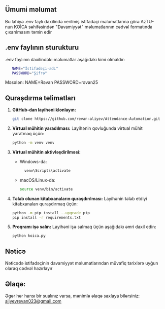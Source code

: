 ## Ümumi məlumat
Bu lahiyə .env faylı daxilində verilmiş istifadəçi məlumatlarına görə AzTU-nun KOİCA səhifəsindən "Davamiyyət" məlumatlarının cədvəl formatında çıxarılmasını təmin edir

## .env faylının sturukturu
.env faylının daxilindəki məlumatlar aşağıdakı kimi olmaldır:
```bash
   NAME="İstifadəçi-adı"
   PASSWORD="Şifrə"
   ```
Məsələn:
NAME=Rəvan
PASSWORD=rəvan25

## Quraşdırma təlimatları
1. **GitHub-dan layihəni klonlayın:**
   ```bash
   git clone https://github.com/revan-aliyev/Attendance-Automation.git
   ```

2. **Virtual mühitin yaradılması:**
   Layihənin qovluğunda virtual mühit yaratmaq üçün:
   ```bash
   python -m venv venv
   ```

3. **Virtual mühitin aktivləşdirilməsi:**
   - Windows-da:
     ```bash
       venv\Scripts\activate
     ```
   - macOS/Linux-da:
     ```bash
     source venv/bin/activate
     ```

4. **Tələb olunan kitabxanaların quraşdırılması:**
   Layihənin tələb etdiyi kitabxanaları quraşdırmaq üçün:
   ```bash
   python -m pip install --upgrade pip
   pip install -r requirements.txt
   ```

5. **Proqramı işə salın:**
   Layihəni işə salmaq üçün aşağıdakı əmri daxil edin:
   ```bash
   python koica.py
   ```

## Nəticə
Nəticədə istifadəçinin davamiyyət məlumatlarından müvafiq tarixlərə uyğun olaraq cədvəl hazırlayır

## Əlaqə:
Əgər hər hansı bir sualınız varsa, mənimlə əlaqə saxlaya bilərsiniz: aliyevrevan023@gmail.com
